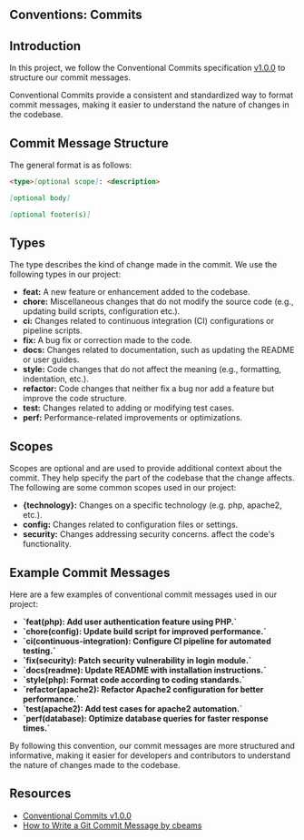 Conventions: Commits
---

## Introduction

In this project, we follow the Conventional Commits specification [v1.0.0][conventional_commits_v1_0_0] 
to structure our commit messages.

Conventional Commits provide a consistent and standardized way to format commit messages, making it
easier to understand the nature of changes in the codebase.

## Commit Message Structure

The general format is as follows:

```markdown
<type>[optional scope]: <description>

[optional body]

[optional footer(s)]
```

## Types

The type describes the kind of change made in the commit. We use the following types in our project:

- **feat:** A new feature or enhancement added to the codebase.
- **chore:** Miscellaneous changes that do not modify the source code (e.g., updating build scripts,
  configuration etc.).
- **ci:** Changes related to continuous integration (CI) configurations or pipeline scripts.
- **fix:** A bug fix or correction made to the code.
- **docs:** Changes related to documentation, such as updating the README or user guides.
- **style:** Code changes that do not affect the meaning (e.g., formatting, indentation, etc.).
- **refactor:** Code changes that neither fix a bug nor add a feature but improve the code structure.
- **test:** Changes related to adding or modifying test cases.
- **perf:** Performance-related improvements or optimizations.


## Scopes

Scopes are optional and are used to provide additional context about the commit. They help specify
the part of the codebase that the change affects. The following are some common scopes used in our
project:

- **{technology}:** Changes on a specific technology (e.g. php, apache2, etc.).
- **config:** Changes related to configuration files or settings.
- **security:** Changes addressing security concerns.
  affect the code's functionality.

## Example Commit Messages

Here are a few examples of conventional commit messages used in our project:

- **\`feat(php): Add user authentication feature using PHP.\`**
- **\`chore(config): Update build script for improved performance.\`**
- **\`ci(continuous-integration): Configure CI pipeline for automated testing.\`**
- **\`fix(security): Patch security vulnerability in login module.\`**
- **\`docs(readme): Update README with installation instructions.\`**
- **\`style(php): Format code according to coding standards.\`**
- **\`refactor(apache2): Refactor Apache2 configuration for better performance.\`**
- **\`test(apache2): Add test cases for apache2 automation.\`**
- **\`perf(database): Optimize database queries for faster response times.\`**

By following this convention, our commit messages are more structured and informative, making it
easier for developers and contributors to understand the nature of changes made to the codebase.

## Resources
- [Conventional Commits v1.0.0][conventional_commits_v1_0_0]
- [How to Write a Git Commit Message by cbeams](https://cbea.ms/git-commit/)


[conventional_commits_v1_0_0]: https://www.conventionalcommits.org/en/v1.0.0/

